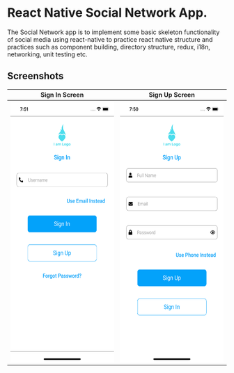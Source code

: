 # React Native Social Network App. 

The Social Network app is to implement some basic skeleton functionality of social media using react-native to practice react native structure and practices such as component building, directory structure, redux, i18n, networking, unit testing etc.

## Screenshots

| Sign In Screen    | Sign Up Screen     |
|------------|-------------|
| <img src="./screenshots/sign-in-screen.png?raw=true" width=300 height=600 /> | <img src="./screenshots/sign-up-screen.png?raw=true" width=300 height= 600/>  |